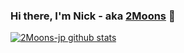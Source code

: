 ### Hi there, I'm Nick - aka [2Moons][website] 👋

[![2Moons-jp github stats](https://github-readme-stats.vercel.app/api?username=2Moons-JP)](https://github.com/anuraghazra/github-readme-stats)

[website]: https://basekeys.com